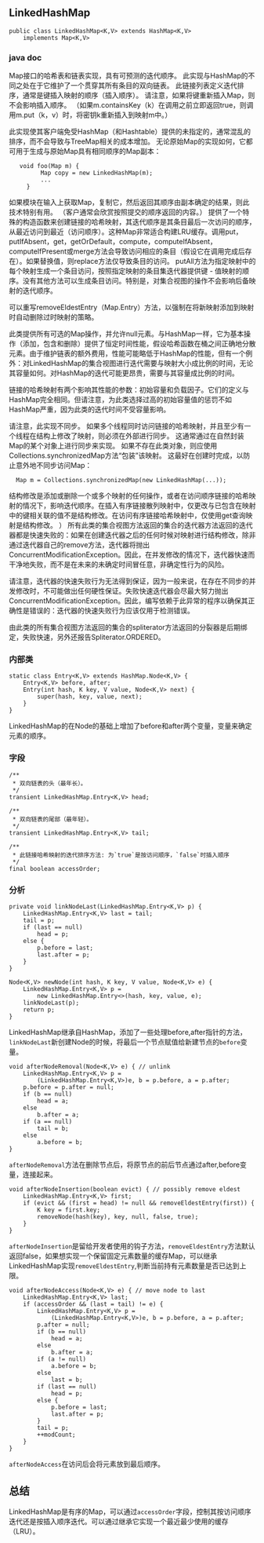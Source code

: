 ## LinkedHashMap

```
public class LinkedHashMap<K,V> extends HashMap<K,V>
    implements Map<K,V>
```

### java doc

Map接口的哈希表和链表实现，具有可预测的迭代顺序。 此实现与HashMap的不同之处在于它维护了一个贯穿其所有条目的双向链表。 此链接列表定义迭代排序，通常是键插入映射的顺序（插入顺序）。 请注意，如果将键重新插入Map，则不会影响插入顺序。 （如果m.containsKey（k）在调用之前立即返回true，则调用m.put（k，v）时，将密钥k重新插入到映射m中。）

此实现使其客户端免受HashMap（和Hashtable）提供的未指定的，通常混乱的排序，而不会导致与TreeMap相关的成本增加。 无论原始Map的实现如何，它都可用于生成与原始Map具有相同顺序的Map副本：

```
   void foo(Map m) {
         Map copy = new LinkedHashMap(m);
         ...
     }
```

如果模块在输入上获取Map，复制它，然后返回其顺序由副本确定的结果，则此技术特别有用。 （客户通常会欣赏按照提交的顺序返回的内容。）
提供了一个特殊的构造函数来创建链接的哈希映射，其迭代顺序是其条目最后一次访问的顺序，从最近访问到最近（访问顺序）。这种Map非常适合构建LRU缓存。调用put，putIfAbsent，get，getOrDefault，compute，computeIfAbsent，computeIfPresent或merge方法会导致访问相应的条目（假设它在调用完成后存在）。如果替换值，则replace方法仅导致条目的访问。 putAll方法为指定映射中的每个映射生成一个条目访问，按照指定映射的条目集迭代器提供键 - 值映射的顺序。没有其他方法可以生成条目访问。特别是，对集合视图的操作不会影响后备映射的迭代顺序。

可以重写removeEldestEntry（Map.Entry）方法，以强制在将新映射添加到映射时自动删除过时映射的策略。

此类提供所有可选的Map操作，并允许null元素。与HashMap一样，它为基本操作（添加，包含和删除）提供了恒定时间性能，假设哈希函数在桶之间正确地分散元素。由于维护链表的额外费用，性能可能略低于HashMap的性能，但有一个例外：对LinkedHashMap的集合视图进行迭代需要与映射大小成比例的时间，无论其容量如何。对HashMap的迭代可能更昂贵，需要与其容量成比例的时间。

链接的哈希映射有两个影响其性能的参数：初始容量和负载因子。它们的定义与HashMap完全相同。但请注意，为此类选择过高的初始容量值的惩罚不如HashMap严重，因为此类的迭代时间不受容量影响。

请注意，此实现不同步。 如果多个线程同时访问链接的哈希映射，并且至少有一个线程在结构上修改了映射，则必须在外部进行同步。 这通常通过在自然封装Map的某个对象上进行同步来实现。 如果不存在此类对象，则应使用Collections.synchronizedMap方法“包装”该映射。 这最好在创建时完成，以防止意外地不同步访问Map：

`​	Map m = Collections.synchronizedMap(new LinkedHashMap(...));`	

结构修改是添加或删除一个或多个映射的任何操作，或者在访问顺序链接的哈希映射的情况下，影响迭代顺序。在插入有序链接散列映射中，仅更改与已包含在映射中的键相关联的值不是结构修改。在访问有序链接哈希映射中，仅使用get查询映射是结构修改。 ）
所有此类的集合视图方法返回的集合的迭代器方法返回的迭代器都是快速失败的：如果在创建迭代器之后的任何时候对映射进行结构修改，除非通过迭代器自己的remove方法，迭代器将抛出ConcurrentModificationException。因此，在并发修改的情况下，迭代器快速而干净地失败，而不是在未来的未确定时间冒任意，非确定性行为的风险。

请注意，迭代器的快速失败行为无法得到保证，因为一般来说，在存在不同步的并发修改时，不可能做出任何硬性保证。失败快速迭代器会尽最大努力抛出ConcurrentModificationException。因此，编写依赖于此异常的程序以确保其正确性是错误的：迭代器的快速失败行为应该仅用于检测错误。

由此类的所有集合视图方法返回的集合的spliterator方法返回的分裂器是后期绑定，失败快速，另外还报告Spliterator.ORDERED。

### 内部类

```
static class Entry<K,V> extends HashMap.Node<K,V> {
    Entry<K,V> before, after;
    Entry(int hash, K key, V value, Node<K,V> next) {
        super(hash, key, value, next);
    }
}
```

LinkedHashMap的在Node的基础上增加了before和after两个变量，变量来确定元素的顺序。

###  字段

```
/**
 * 双向链表的头（最年长）。
 */
transient LinkedHashMap.Entry<K,V> head;

/**
 * 双向链表的尾部（最年轻）。
 */
transient LinkedHashMap.Entry<K,V> tail;

/**
 * 此链接哈希映射的迭代排序方法: 为`true`是按访问顺序，`false`时插入顺序
 */
final boolean accessOrder;
```

### 分析

```
private void linkNodeLast(LinkedHashMap.Entry<K,V> p) {
    LinkedHashMap.Entry<K,V> last = tail;
    tail = p;
    if (last == null)
        head = p;
    else {
        p.before = last;
        last.after = p;
    }
}
```

```
Node<K,V> newNode(int hash, K key, V value, Node<K,V> e) {
    LinkedHashMap.Entry<K,V> p =
        new LinkedHashMap.Entry<>(hash, key, value, e);
    linkNodeLast(p);
    return p;
}
```

LinkedHashMap继承自HashMap，添加了一些处理before,after指针的方法，`linkNodeLast`新创建Node的时候，将最后一个节点赋值给新建节点的`before`变量。

```
void afterNodeRemoval(Node<K,V> e) { // unlink
    LinkedHashMap.Entry<K,V> p =
        (LinkedHashMap.Entry<K,V>)e, b = p.before, a = p.after;
    p.before = p.after = null;
    if (b == null)
        head = a;
    else
        b.after = a;
    if (a == null)
        tail = b;
    else
        a.before = b;
}
```

`afterNodeRemoval`方法在删除节点后，将原节点的前后节点通过after,before变量，连接起来。

```
void afterNodeInsertion(boolean evict) { // possibly remove eldest
    LinkedHashMap.Entry<K,V> first;
    if (evict && (first = head) != null && removeEldestEntry(first)) {
        K key = first.key;
        removeNode(hash(key), key, null, false, true);
    }
}
```

`afterNodeInsertion`是留给开发者使用的钩子方法，`removeEldestEntry`方法默认返回false，如果想实现一个保留固定元素数量的缓存Map，可以继承LinkedHashMap实现`removeEldestEntry`,判断当前持有元素数量是否已达到上限。

```
void afterNodeAccess(Node<K,V> e) { // move node to last
    LinkedHashMap.Entry<K,V> last;
    if (accessOrder && (last = tail) != e) {
        LinkedHashMap.Entry<K,V> p =
            (LinkedHashMap.Entry<K,V>)e, b = p.before, a = p.after;
        p.after = null;
        if (b == null)
            head = a;
        else
            b.after = a;
        if (a != null)
            a.before = b;
        else
            last = b;
        if (last == null)
            head = p;
        else {
            p.before = last;
            last.after = p;
        }
        tail = p;
        ++modCount;
    }
}
```

`afterNodeAccess`在访问后会将元素放到最后顺序。

## 总结

LinkedHashMap是有序的Map，可以通过`accessOrder`字段，控制其按访问顺序迭代还是按插入顺序迭代。可以通过继承它实现一个最近最少使用的缓存（LRU）。
